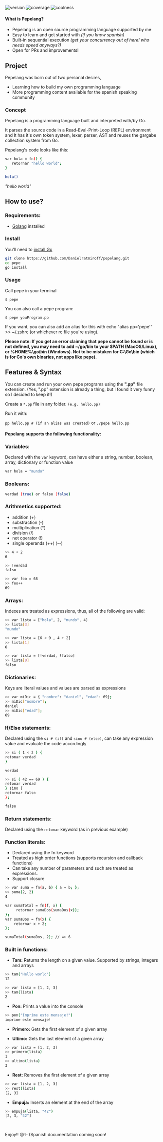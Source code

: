 [category]: <> (side projects)
[date]: <> (2022/07/15)
[title]: <> (Pepelang!)
[color]: <> (green)

![version](https://img.shields.io/badge/version-0.3-green)
![coverage](https://img.shields.io/badge/coverage-85-yellowgreen)
![coolness](https://img.shields.io/badge/coolness-99-orange)

#### What is Pepelang?

- Pepelang is an open source programming language supported by me
- Easy to learn and get started with _(if you know spanish)_
- Built-in sequential execution _(get your concurrency out of here! who needs speed anyways?)_
- Open for PRs and improvements!

## Project

Pepelang was born out of two personal desires,

- Learning how to build my own programming language
- More programming content available for the spanish speaking community

### Concept

Pepelang is a programming language built and interpreted with/by Go.

It parses the source code in a Read-Eval-Print-Loop (REPL) environment and It has it's own token system, lexer, parser, AST and reuses the gargabe collection system from Go.

Pepelang's code looks like this:

```bash
var hola = fn() {
   retornar "hello world";
}

hola()
```

_"hello world"_

## How to use?

### Requirements:

- [Golang](https://go.dev/) installed

### Install

You'll need to [install Go](https://go.dev/doc/install)

```bash
git clone https://github.com/Danielratmiroff/pepelang.git
cd pepe
go install
```

### Usage

Call pepe in your terminal

```
$ pepe
```

You can also call a pepe program:

```
$ pepe youProgram.pp
```

If you want, you can also add an alias for this with echo "alias pp='pepe'" >> ~/.zshrc (or whichever rc file you're using).

**Please note: If you get an error claiming that pepe cannot be found or is not defined, you may need to add ~/go/bin to your $PATH (MacOS/Linux), or %HOME%\go\bin (Windows). Not to be mistaken for C:\Go\bin (which is for Go's own binaries, not apps like pepe).**

## Features & Syntax

You can create and run your own pepe programs using the **".pp"** file extension. (Yes, ".pp" extension is already a thing, but I found it very funny so I decided to keep it!)

Create a `*.pp` file in any folder. `(e.g. hello.pp)`

Run it with:

`pp hello.pp # (if an alias was created)` or `./pepe hello.pp`

#### Pepelang supports the following functionality:

### Variables:

Declared with the `var` keyword, can have either a string, number, boolean, array, dictionary or function value

```bash
var hola = "mundo"
```

### Booleans:

```bash
verdad (true) or falso (false)
```

### Arithmetics supported:

- addition (+)
- substraction (-)
- multiplication (\*)
- division (/)
- not operator (!)
- single operands (++) (--)

```bash
>> 4 + 2
6
```

```bash
>> !verdad
falso
```

```bash
>> var foo = 68
>> foo++
69
```

### Arrays:

Indexes are treated as expressions, thus, all of the following are valid:

```bash
>> var lista = ["hola", 2, "mundo", 4]
>> lista[3]
"mundo"
```

```bash
>> var lista = [6 < 9 , 4 + 2]
>> lista[1]
6
```

```bash
>> var lista = [!verdad, !falso]
>> lista[0]
falso
```

### Dictionaries:

Keys are literal values and values are parsed as expressions

```bash
>> var miDic = { "nombre": "daniel", "edad": 69};
>> miDic["nombre"];
daniel
>> miDic["edad"];
69
```

### If/Else statements:

Declared using the `si # (if)` and `sino # (else)`, can take any expression value and evaluate the code accordingly

```bash
>> si ( 1 < 2 ) {
retonar verdad
}

verdad
```

```bash
>> si ( 42 == 69 ) {
retonar verdad
} sino {
retornar falso
};

falso
```

### Return statements:

Declared using the `retonar` keyword (as in previous example)

### Function literals:

- Declared using the fn keyword
- Treated as high order functions (supports recursion and callback functions)
- Can take any number of parameters and such are treated as expressions.
- Support closure

```bash
>> var suma = fn(a, b) { a + b; };
>> suma(2, 2)
4
```

```bash
var sumaTotal = fn(f, x) {
	 retornar sumaDos(sumaDos(x));
};
var sumaDos = fn(x) {
	retornar x + 2;
};

sumaTotal(sumaDos, 2); // => 6
```

### Built in functions:

- **Tam:**
  Returns the length on a given value. Supported by strings, integers and arrays

```bash
>> tam("Hello world")
12
```

```bash
>> var lista = [1, 2, 3]
>> tam(lista)
2
```

- **Pon:**
  Prints a value into the console

```bash
>> pon("Imprime este mensaje!")
imprime este mensaje!
```

- **Primero:**
  Gets the first element of a given array

- **Ultimo:**
  Gets the last element of a given array

```bash
>> var lista = [1, 2, 3]
>> primero(lista)
1
>> ultimo(lista)
3
```

- **Rest:**
  Removes the first element of a given array

```bash
>> var lista = [1, 2, 3]
>> rest(lista)
[2, 3]
```

- **Empuja:**
  Inserts an element at the end of the array

```bash
>> empuja(lista, "42")
[2, 3, "42"]
```

<br>

Enjoy!! 😄✨ (Spanish documentation coming soon!
